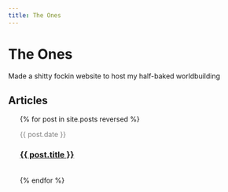 ```yaml
---
title: The Ones
---
```


# The Ones

Made a shitty fockin website to host my half-baked worldbuilding

## Articles

<ul style="list-style-type: none;">
  {% for post in site.posts reversed %}
    <li>
      <p style="font-size: 14px; color: #828282;">{{ post.date }}</p>
      <h3><a href="{{ post.url }}">{{ post.title }}</a></h3>
      <br>
    </li>
  {% endfor %}
</ul>
